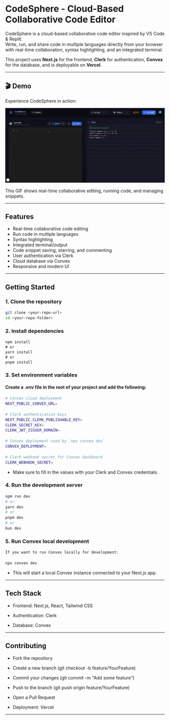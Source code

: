 # CodeSphere - Cloud-Based Collaborative Code Editor

CodeSphere is a cloud-based collaborative code editor inspired by VS Code & Replit.  
Write, run, and share code in multiple languages directly from your browser with real-time collaboration, syntax highlighting, and an integrated terminal.  

This project uses **Next.js** for the frontend, **Clerk** for authentication, **Convex** for the database, and is deployable on **Vercel**.

---

## 🎬 Demo

Experience CodeSphere in action:

![CodeSphere Demo](https://github.com/AyushPoojariUCD/codesphere-online-ide/blob/main/demo/demo-video.gif)

This GIF shows real-time collaborative editing, running code, and managing snippets.

---

## Features

- Real-time collaborative code editing
- Run code in multiple languages
- Syntax highlighting
- Integrated terminal/output
- Code snippet saving, starring, and commenting
- User authentication via Clerk
- Cloud database via Convex
- Responsive and modern UI

---

## Getting Started

### 1. Clone the repository

```bash
git clone <your-repo-url>
cd <your-repo-folder>
```

### 2. Install dependencies
```
npm install
# or
yarn install
# or
pnpm install
```
### 3. Set environment variables

#### Create a .env file in the root of your project and add the following:
``` bash
# Convex cloud deployment
NEXT_PUBLIC_CONVEX_URL=

# Clerk authentication keys
NEXT_PUBLIC_CLERK_PUBLISHABLE_KEY=
CLERK_SECRET_KEY=
CLERK_JWT_ISSUER_DOMAIN=

# Convex deployment used by `npx convex dev`
CONVEX_DEPLOYMENT=

# Clerk webhook secret for Convex dashboard
CLERK_WEBHOOK_SECRET=
```

- Make sure to fill in the values with your Clerk and Convex credentials.

### 4. Run the development server
``` bash
npm run dev
# or
yarn dev
# or
pnpm dev
# or
bun dev
```

### 5. Run Convex local development
``` bash
If you want to run Convex locally for development:

npx convex dev
```

- This will start a local Convex instance connected to your Next.js app.

---
## Tech Stack

- Frontend: Next.js, React, Tailwind CSS

- Authentication: Clerk

- Database: Convex

---

## Contributing

- Fork the repository

- Create a new branch (git checkout -b feature/YourFeature)

- Commit your changes (git commit -m "Add some feature")

- Push to the branch (git push origin feature/YourFeature)

- Open a Pull Request

- Deployment: Vercel

---
